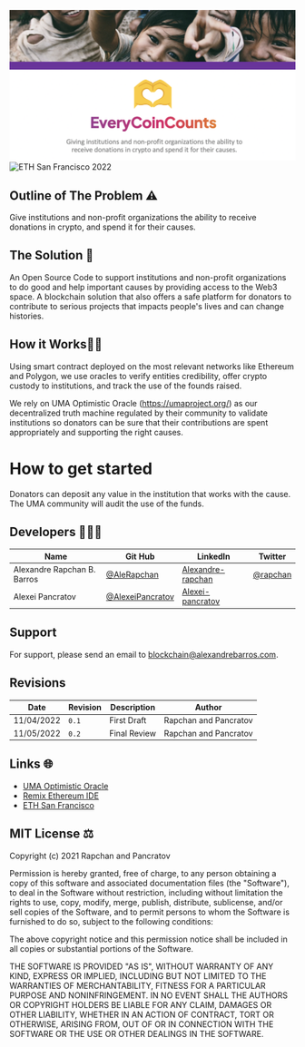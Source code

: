 ![Every Coin Counts](./front-end/public/ECC-super-hero.png)
<img width="1291" alt="ETH San Francisco 2022" src="https://user-images.githubusercontent.com/3188163/232239994-a3bbf6ca-c78c-4c3f-bd9d-13561e3bdc16.png">

## Outline of The Problem ⚠️

Give institutions and non-profit organizations the ability to receive donations in crypto, and spend it for their causes.

## The Solution 🔮

An Open Source Code to support institutions and non-profit organizations to do good and help important causes by providing access to the Web3 space.
A blockchain solution that also offers a safe platform for donators to contribute to serious projects that impacts people's lives and can change histories.

## How it Works👷🏻

Using smart contract deployed on the most relevant networks like Ethereum and Polygon, we use oracles to verify entities credibility, offer crypto custody to institutions, and track the use of the founds raised.

We rely on UMA Optimistic Oracle (https://umaproject.org/) as our decentralized truth machine regulated by their community to validate institutions so donators can be sure that their contributions are spent appropriately and supporting the right causes.

# How to get started
Donators can deposit any value in the institution that works with the cause. The UMA community will audit the use of the funds.

## Developers 🧑🏻‍💻

Name  | Git Hub | LinkedIn | Twitter
------------- | ------------- | ------------- | -------------
Alexandre Rapchan B. Barros  | [@AleRapchan](https://www.github.com/AleRapchan) | [Alexandre-rapchan](https://www.linkedin.com/in/alexandre-rapchan/) | [@rapchan](https://www.twitter.com/rapchan/)
Alexei Pancratov  | [@AlexeiPancratov](https://www.github.com/alexeipancratov) | [Alexei-pancratov](https://www.linkedin.com/in/alexei-pancratov-07413b119/) | [](https://www.twitter.com/)

## Support

For support, please send an email to blockchain@alexandrebarros.com.
	
## Revisions
Date  |  Revision  |  Description  |  Author
--------  |  --------  |  --------  |  --------	
11/04/2022  |  `0.1`  |  First Draft  |  Rapchan and Pancratov
11/05/2022  |  `0.2`  |  Final Review  |  Rapchan and Pancratov

## Links 🌐
- [UMA Optimistic Oracle](http://umaproject.org/)
- [Remix Ethereum IDE](https://remix.ethereum.org/)
- [ETH San Francisco](https://sf.ethglobal.com/)


## MIT License ⚖️

Copyright (c) 2021 Rapchan and Pancratov

Permission is hereby granted, free of charge, to any person obtaining a copy
of this software and associated documentation files (the "Software"), to deal
in the Software without restriction, including without limitation the rights
to use, copy, modify, merge, publish, distribute, sublicense, and/or sell
copies of the Software, and to permit persons to whom the Software is
furnished to do so, subject to the following conditions:

The above copyright notice and this permission notice shall be included in all
copies or substantial portions of the Software.

THE SOFTWARE IS PROVIDED "AS IS", WITHOUT WARRANTY OF ANY KIND, EXPRESS OR
IMPLIED, INCLUDING BUT NOT LIMITED TO THE WARRANTIES OF MERCHANTABILITY,
FITNESS FOR A PARTICULAR PURPOSE AND NONINFRINGEMENT. IN NO EVENT SHALL THE
AUTHORS OR COPYRIGHT HOLDERS BE LIABLE FOR ANY CLAIM, DAMAGES OR OTHER
LIABILITY, WHETHER IN AN ACTION OF CONTRACT, TORT OR OTHERWISE, ARISING FROM,
OUT OF OR IN CONNECTION WITH THE SOFTWARE OR THE USE OR OTHER DEALINGS IN THE
SOFTWARE.
